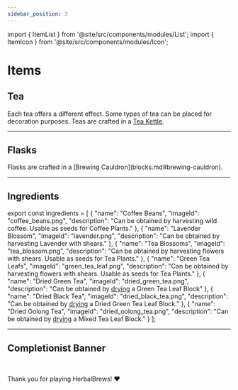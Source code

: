 ```yaml
---
sidebar_position: 3
---
```


import { ItemList } from '@site/src/components/modules/List';
import { ItemIcon } from '@site/src/components/modules/Icon';

# Items
## Tea
<ItemIcon modId="herbalbrews" imageId="jug.png" description="The core of this mod: The various variations of tea." />

Each tea offers a different effect. Some types of tea can be placed for decoration purposes.
Teas are crafted in a [Tea Kettle](blocks.md#tea-kettle).

***

## Flasks
<ItemIcon modId="herbalbrews" imageId="health_flask_big.png" description="Flasks behave similarly to Potions - they are drinkable and mainly provide bonuses to damage and armor. There are both small and large flasks; however, these only differ in the duration of the effect." />
Flasks are crafted in a [Brewing Cauldron](blocks.md#brewing-cauldron).

***

## Ingredients

<ItemList modId="herbalbrews" list={ingredients} />

export const ingredients = [
{
"name": "Coffee Beans",
"imageId": "coffee_beans.png",
"description": "Can be obtained by harvesting wild coffee. Usable as seeds for Coffee Plants."
},
{
"name": "Lavender Blossom",
"imageId": "lavender.png",
"description": "Can be obtained by harvesting Lavender with shears."
},
{
"name": "Tea Blossoms",
"imageId": "tea_blossom.png",
"description": "Can be obtained by harvesting flowers with shears. Usable as seeds for Tea Plants."
},
{
"name": "Green Tea Leafs",
"imageId": "green_tea_leaf.png",
"description": "Can be obtained by harvesting flowers with shears. Usable as seeds for Tea Plants."
},
{
"name": "Dried Green Tea",
"imageId": "dried_green_tea.png",
"description": "Can be obtained by [drying](drying) a Green Tea Leaf Block"
},
{
"name": "Dried Black Tea",
"imageId": "dried_black_tea.png",
"description": "Can be obtained by [drying](drying) a Dried Green Tea Leaf Block."
},
{
"name": "Dried Oolong Tea",
"imageId": "dried_oolong_tea.png",
"description": "Can be obtained by [drying](drying) a Mixed Tea Leaf Block."
}
];

***

## Completionist Banner
<ItemIcon modId="herbalbrews" imageId="herbalbrews_standard.png" description="The Completionist Banner is awarded to all players who have crafted all Tea Variants from the HerbalBrews Mod." />

<br />

Thank you for playing HerbalBrews! ❤️
